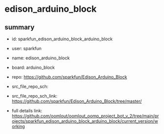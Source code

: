 # edison_arduino_block
 
## summary 
* id: sparkfun_edison_arduino_block_arduino_block
* user: sparkfun
* name: edison_arduino_block
* board: arduino_block
* repo: https://github.com/sparkfun/Edison_Arduino_Block



* src_file_repo_sch: 
* src_file_repo_sch_link: https://github.com/sparkfun/Edison_Arduino_Block/tree/master/
* full details link: https://github.com/oomlout/oomlout_oomp_project_bot_v_2/tree/main/projects/sparkfun_edison_arduino_block_arduino_block/current_version/working  







